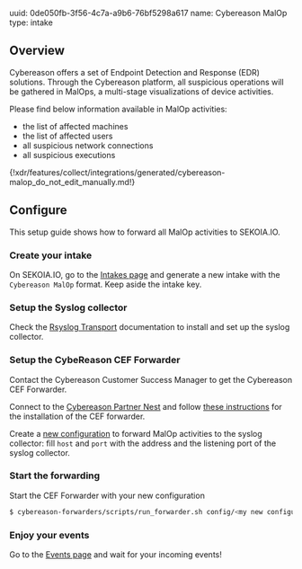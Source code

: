 uuid: 0de050fb-3f56-4c7a-a9b6-76bf5298a617
name: Cybereason MalOp
type: intake

## Overview

Cybereason offers a set of Endpoint Detection and Response (EDR) solutions. Through the Cybereason platform, all suspicious operations will be gathered in MalOps, a multi-stage visualizations of device activities.

Please find below information available in MalOp activities:

- the list of affected machines
- the list of affected users
- all suspicious network connections
- all suspicious executions

{!xdr/features/collect/integrations/generated/cybereason-malop_do_not_edit_manually.md!}

## Configure

This setup guide shows how to forward all MalOp activities to SEKOIA.IO.

### Create your intake

On SEKOIA.IO, go to the [Intakes page](https://app.sekoia.io/operations/intakes/new) and generate a new intake with the `Cybereason MalOp` format.
Keep aside the intake key.

### Setup the Syslog collector

Check the [Rsyslog Transport](../../../ingestion_methods/rsyslog/) documentation to install and set up the syslog collector.

### Setup the CybeReason CEF Forwarder

Contact the Cybereason Customer Success Manager to get the Cybereason CEF Forwarder.

Connect to the [Cybereason Partner Nest](https://nest.cybereason.com/user/login) and follow [these instructions](https://nest.cybereason.com/node/3517551) for the installation of the CEF forwarder.

Create a [new configuration](https://nest.cybereason.com/node/3517426) to forward MalOp activities to the syslog collector: fill `host` and `port` with the address and the listening port of the syslog collector.

### Start the forwarding

Start the CEF Forwarder with your new configuration

```bash
$ cybereason-forwarders/scripts/run_forwarder.sh config/<my new configuration>.json
```

### Enjoy your events

Go to the [Events page](https://app.sekoia.io/operations/events) and wait for your incoming events! 
